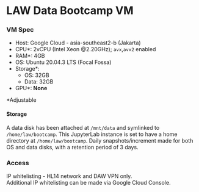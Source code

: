 # LAW Data Bootcamp VM
  
### VM Spec
- Host: Google Cloud - asia-southeast2-b (Jakarta)
- CPU*: 2vCPU (Intel Xeon @2.20GHz); `avx`,`avx2` enabled
- RAM*: 4GB
- OS: Ubuntu 20.04.3 LTS (Focal Fossa)
- Storage*:
    - OS: 32GB
    - Data: 32GB
- GPU*: **None**

*Adjustable

#### Storage
A data disk has been attached at `/mnt/data` and symlinked to `/home/law/bootcamp`. This JupyterLab instance is set to have a home directory at `/home/law/bootcamp`. Daily snapshots/increment made for both OS and data disks, with a retention period of 3 days.



### Access
IP whitelisting - HL14 network and DAW VPN only.  
Additional IP whitelisting can be made via Google Cloud Console.


